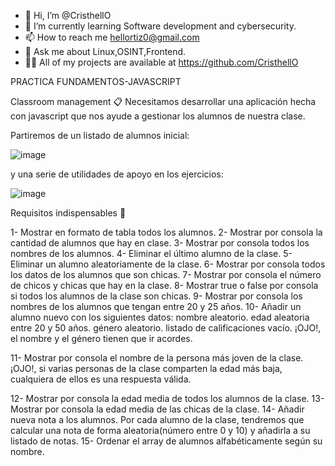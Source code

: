 - 👋 Hi, I’m @CristhellO  
- 🌱 I’m currently learning Software development and cybersecurity.
- 📫 How to reach me hellortiz0@gmail.com
- 💬 Ask me about Linux,OSINT,Frontend.
- 👨‍💻 All of my projects are available at https://github.com/CristhellO


PRACTICA FUNDAMENTOS-JAVASCRIPT

Classroom management 📋
Necesitamos desarrollar una aplicación hecha con javascript que nos ayude a gestionar los alumnos de nuestra clase.

Partiremos de un listado de alumnos inicial:

![image](https://user-images.githubusercontent.com/113195224/204156320-48404eea-a4e6-4b8c-8e91-aa762c5dc6e4.png)

y una serie de utilidades de apoyo en los ejercicios:

![image](https://user-images.githubusercontent.com/113195224/204156425-f126c584-6ea1-4282-affa-aa5111a72104.png)


Requisitos indispensables 🧱


1- Mostrar en formato de tabla todos los alumnos.
2- Mostrar por consola la cantidad de alumnos que hay en clase.
3- Mostrar por consola todos los nombres de los alumnos.
4- Eliminar el último alumno de la clase.
5- Eliminar un alumno aleatoriamente de la clase.
6- Mostrar por consola todos los datos de los alumnos que son chicas.
7- Mostrar por consola el número de chicos y chicas que hay en la clase.
8- Mostrar true o false por consola si todos los alumnos de la clase son chicas.
9- Mostrar por consola los nombres de los alumnos que tengan entre 20 y 25 años.
10- Añadir un alumno nuevo con los siguientes datos:
nombre aleatorio.
edad aleatoria entre 20 y 50 años.
género aleatorio.
listado de calificaciones vacío.
¡OJO!, el nombre y el género tienen que ir acordes.

11- Mostrar por consola el nombre de la persona más joven de la clase.
¡OJO!, si varias personas de la clase comparten la edad más baja, cualquiera de ellos es una respuesta válida.

12- Mostrar por consola la edad media de todos los alumnos de la clase.
13- Mostrar por consola la edad media de las chicas de la clase.
14- Añadir nueva nota a los alumnos. Por cada alumno de la clase, tendremos que calcular una nota de forma aleatoria(número entre 0 y 10) y añadirla a su listado de notas.
15- Ordenar el array de alumnos alfabéticamente según su nombre.


<!---
CristhellO/CristhellO is a ✨ special ✨ repository because its `README.md` (this file) appears on your GitHub profile.
You can click the Preview link to take a look at your changes.
--->
